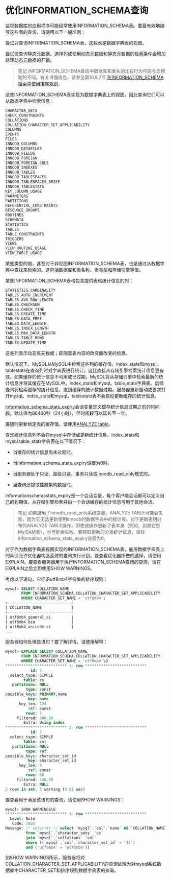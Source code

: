# 优化INFORMATION_SCHEMA查询

监视数据库的应用程序可能经常使用INFORMATION_SCHEMA表。要最有效地编写这些表的查询，请使用以下一般准则：

尝试只查询INFORMATION_SCHEMA表，这些表是数据字典表的视图。

尝试仅查询静态元数据。选择列或使用动态元数据和静态元数据的检索条件会增加处理动态元数据的开销。

> 笔记
INFORMATION_SCHEMA查询中数据库和表名的比较行为可能与您预期的不同。有关详细信息，请参见第10.8.7节 [在INFORMATION_SCHEMA搜索中使用排序规则](https://dev.mysql.com/doc/refman/8.0/en/charset-collation-information-schema.html)。

这些INFORMATION_SCHEMA表实现为数据字典表上的视图，因此查询它们可以从数据字典中检索信息：

```txt
CHARACTER_SETS
CHECK_CONSTRAINTS
COLLATIONS
COLLATION_CHARACTER_SET_APPLICABILITY
COLUMNS
EVENTS
FILES
INNODB_COLUMNS
INNODB_DATAFILES
INNODB_FIELDS
INNODB_FOREIGN
INNODB_FOREIGN_COLS
INNODB_INDEXES
INNODB_TABLES
INNODB_TABLESPACES
INNODB_TABLESPACES_BRIEF
INNODB_TABLESTATS
KEY_COLUMN_USAGE
PARAMETERS
PARTITIONS
REFERENTIAL_CONSTRAINTS
RESOURCE_GROUPS
ROUTINES
SCHEMATA
STATISTICS
TABLES
TABLE_CONSTRAINTS
TRIGGERS
VIEWS
VIEW_ROUTINE_USAGE
VIEW_TABLE_USAGE
```

某些类型的值，甚至对于非视图INFORMATION_SCHEMA表，也是通过从数据字典中查找来检索的。这包括数据库和表名称、表类型和存储引擎等值。

某些INFORMATION_SCHEMA表格包含提供表格统计信息的列：

```txt
STATISTICS.CARDINALITY
TABLES.AUTO_INCREMENT
TABLES.AVG_ROW_LENGTH
TABLES.CHECKSUM
TABLES.CHECK_TIME
TABLES.CREATE_TIME
TABLES.DATA_FREE
TABLES.DATA_LENGTH
TABLES.INDEX_LENGTH
TABLES.MAX_DATA_LENGTH
TABLES.TABLE_ROWS
TABLES.UPDATE_TIME
```

这些列表示动态表元数据；即随着表内容的改变而改变的信息。

默认情况下，MySQL从MySQL中检索这些列的缓存值。index_stats和mysql。tablestats在查询列时对字典表进行统计，这比直接从存储引擎检索统计信息更有效。如果缓存的统计信息不可用或已过期，MySQL将从存储引擎中检索最新的统计信息并将其缓存在MySQL中。index_stats和mysql。table_stats字典表。后续查询将检索缓存的统计信息，直到缓存的统计数据过期。服务器重新启动或首次打开mysql。index_stats和mysql。tablestats表不会自动更新缓存的统计信息。

[information_schema_stats_expiry](https://dev.mysql.com/doc/refman/8.0/en/server-system-variables.html#sysvar_information_schema_stats_expiry)会话变量定义缓存统计信息过期之前的时间段。默认值为86400秒（24小时），但时间段可以延长至一年。

要随时更新给定表的缓存值，请使用[ANALYZE table](https://dev.mysql.com/doc/refman/8.0/en/analyze-table.html)。

查询统计信息列不会在mysql中存储或更新统计信息。index_stats和mysql.table_stats字典表在以下情况下：

- 当缓存的统计信息尚未过期时。

- 当information_schema_stats_expiry设置为0时。

- 当服务器处于只读、超级只读、事务只读或innodb_read_only模式时。

- 当查询还提取性能架构数据时。

informationschemastats_expiry是一个会话变量，每个客户端会话都可以定义自己的到期值。从存储引擎检索并由一个会话缓存的统计信息可用于其他会话。

> 笔记
如果启用了innodb_read_only系统变量，ANALYZE TABLE可能会失败，因为它无法更新使用innodb的数据字典中的统计表。对于更新密钥分布的ANALYZE TABLE操作，即使该操作更新了表本身（例如，如果它是MyISAM表），也可能会失败。要获取更新的分发统计信息，请将information_schema_stats_expiry设置为0。

对于作为数据字典表视图实现的INFORMATION_SCHEMA表，底层数据字典表上的索引允许优化器构造高效的查询执行计划。要查看优化器所做的选择，请使用EXPLAIN。要查看服务器用于执行INFORMATION_SCHEMA查询的查询，请在EXPLAIN之后立即使用SHOW WARNINGS。

考虑以下语句，它标识utf8mb4字符集的排序规则：

```sql
mysql> SELECT COLLATION_NAME
       FROM INFORMATION_SCHEMA.COLLATION_CHARACTER_SET_APPLICABILITY
       WHERE CHARACTER_SET_NAME = 'utf8mb4';
+----------------------------+
| COLLATION_NAME             |
+----------------------------+
| utf8mb4_general_ci         |
| utf8mb4_bin                |
| utf8mb4_unicode_ci         |
...
```

服务器如何处理该语句？要了解详情，请使用解释：

```sql
mysql> EXPLAIN SELECT COLLATION_NAME
       FROM INFORMATION_SCHEMA.COLLATION_CHARACTER_SET_APPLICABILITY
       WHERE CHARACTER_SET_NAME = 'utf8mb4'\G
*************************** 1. row ***************************
           id: 1
  select_type: SIMPLE
        table: cs
   partitions: NULL
         type: const
possible_keys: PRIMARY,name
          key: name
      key_len: 194
          ref: const
         rows: 1
     filtered: 100.00
        Extra: Using index
*************************** 2. row ***************************
           id: 1
  select_type: SIMPLE
        table: col
   partitions: NULL
         type: ref
possible_keys: character_set_id
          key: character_set_id
      key_len: 8
          ref: const
         rows: 68
     filtered: 100.00
        Extra: NULL
2 rows in set, 1 warning (0.01 sec)
```

要查看用于满足该语句的查询，请使用SHOW WARNINGS：

```sql
mysql> SHOW WARNINGS\G
*************************** 1. row ***************************
  Level: Note
   Code: 1003
Message: /* select#1 */ select `mysql`.`col`.`name` AS `COLLATION_NAME`
         from `mysql`.`character_sets` `cs`
         join `mysql`.`collations` `col`
         where ((`mysql`.`col`.`character_set_id` = '45')
         and ('utf8mb4' = 'utf8mb4'))
```

如SHOW WARNINGS所示，服务器将对COLLATION_CHARACTER_SET_APPLICABILITY的查询处理为对mysql系统数据库中CHARACTER_SET和排序规则数据字典表的查询。
